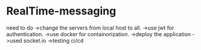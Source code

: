 # RealTime-messaging

need to do
->change the servers from local host to all.
->use jwt for authentication.
->use docker for containorization.
->deploy the application
->used socket.io
->testing ci/cd